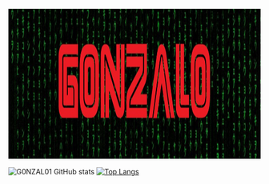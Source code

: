 <p align="center">
  <img width="1400" height="300" src=https://github.com/G0NZAL01/G0NZAL01/blob/078bacad416610dfeb73632f14f09ceddce067b5/LOGO.png>
</p>
<p align="center"> 
  
  ![G0NZAL01 GitHub stats]( https://github-readme-stats.vercel.app/api?username=G0NZAL01&count_private=true&&theme=tokyonight)
[![Top Langs](https://github-readme-stats.vercel.app/api/top-langs/?username=G0NZAL01&layout=donut&theme=tokyonight)](https://github.com/G0NZAL01/github-readme-sats)
</p> 
